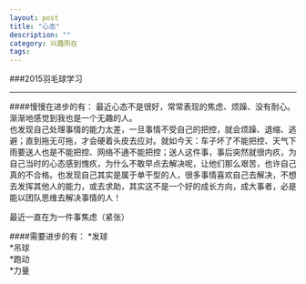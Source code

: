 ```yaml
---
layout: post
title: "心态"
description: ""
category: 兴趣所在
tags: 
---
```



###2015羽毛球学习 
***  
####慢慢在进步的有：
最近心态不是很好，常常表现的焦虑、烦躁、没有耐心。  
渐渐地感觉到我也是一个无趣的人。  
也发现自己处理事情的能力太差，一旦事情不受自己的把控，就会烦躁、退缩、逃避；直到拖无可拖，才会硬着头皮去应对。就如今天：车子坏了不能把控、天气下雨要送人也是不能把控、网络不通不能把控；送人这件事，事后突然就很内疚，为自己当时的心态感到愧疚，为什么不敢早点去解决呢，让他们那么艰苦，也许自己真的不合格。也发现自己其实是属于单干型的人，很多事情喜欢自己去解决，不想去发挥其他人的能力，或去求助，其实这不是一个好的成长方向，成大事者，必是能以团队思维去解决事情的人！  

最近一直在为一件事焦虑（紧张）


####需要进步的有：
*发球  
*吊球  
*跑动  
*力量



